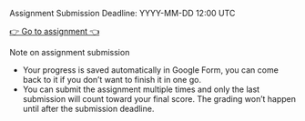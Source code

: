 Assignment Submission Deadline: YYYY-MM-DD 12:00 UTC

[👉 Go to assignment 👈](#)

Note on assignment submission

- Your progress is saved automatically in Google Form, you can come back to it if you don’t want to finish it in one go.
- You can submit the assignment multiple times and only the last submission will count toward your final score. The grading won’t happen until after the submission deadline.
